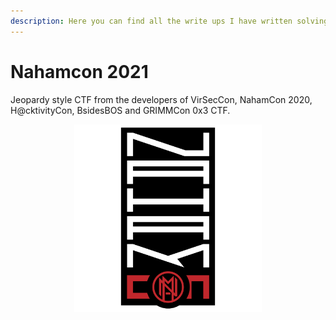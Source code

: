 ```yaml
---
description: Here you can find all the write ups I have written solving some of the Nahamcon 2021 challenges.
---
```


# Nahamcon 2021

Jeopardy style CTF from the developers of VirSecCon, NahamCon 2020, H@cktivityCon, BsidesBOS and GRIMMCon 0x3 CTF.

<p align="center">
  <img width="300px" alt="Nahamcon 2021" src="/assets/images/CTFs/Nahamcon_2021/nahamconctf-logo.png">
</p>

